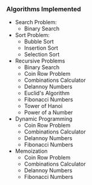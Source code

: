 ### Algorithms Implemented

- Search Problem:
  - Binary Search
- Sort Problem:
  - Bubble Sort
  - Insertion Sort
  - Selection Sort
- Recursive Problems
  - Binary Search
  - Coin Row Problem
  - Combinations Calculator
  - Delannoy Numbers
  - Euclid's Algorithm
  - Fibonacci Numbers
  - Tower of Hanoi
  - Power of a Number
- Dynamic Programming
  - Coin Row Problem
  - Combinations Calculator 
  - Delannoy Numbers 
  - Fibonacci Numbers
- Memoization
  - Coin Row Problem
  - Combinations Calculator 
  - Delannoy Numbers 
  - Fibonacci Numbers

